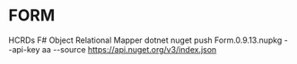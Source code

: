 # FORM
HCRDs F# Object Relational Mapper
dotnet nuget push Form.0.9.13.nupkg --api-key aa --source https://api.nuget.org/v3/index.json 

